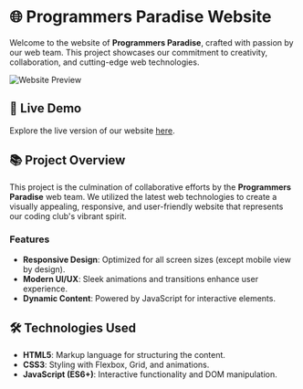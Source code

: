 # 🌐 Programmers Paradise Website

Welcome to the website of **Programmers Paradise**, crafted with passion by our web team. This project showcases our commitment to creativity, collaboration, and cutting-edge web technologies.

![Website Preview](https://your-image-link.com)

## 🚀 Live Demo
Explore the live version of our website [here](https://programmers-paradise.tech).

## 📚 Project Overview

This project is the culmination of collaborative efforts by the **Programmers Paradise** web team. We utilized the latest web technologies to create a visually appealing, responsive, and user-friendly website that represents our coding club's vibrant spirit.

### Features
- **Responsive Design**: Optimized for all screen sizes (except mobile view by design).
- **Modern UI/UX**: Sleek animations and transitions enhance user experience.
- **Dynamic Content**: Powered by JavaScript for interactive elements.

## 🛠️ Technologies Used
- **HTML5**: Markup language for structuring the content.
- **CSS3**: Styling with Flexbox, Grid, and animations.
- **JavaScript (ES6+)**: Interactive functionality and DOM manipulation.


